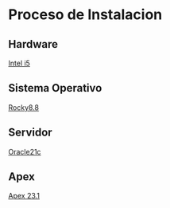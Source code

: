 # Proceso de Instalacion

## Hardware
[Intel i5](hardware.md)

## Sistema Operativo
[Rocky8.8](linux.md)

## Servidor
[Oracle21c](oracle21c.md)

## Apex
[Apex 23.1](apex.md)

